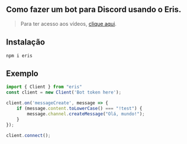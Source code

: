 ## Como fazer um bot para Discord usando o Eris.
> Para ter acesso aos vídeos, [clique aqui](https://www.youtube.com/channel/UC-LDvTLZatxZsS-R_yMlkMQ).

## Instalação
```
npm i eris
```

## Exemplo
~~~javascript
import { Client } from "eris"
const client = new Client('Bot token here');

client.on('messageCreate', message => {
    if (message.content.toLowerCase() === "!test") {
        message.channel.createMessage("Olá, mundo!");
    }
});

client.connect();

~~~